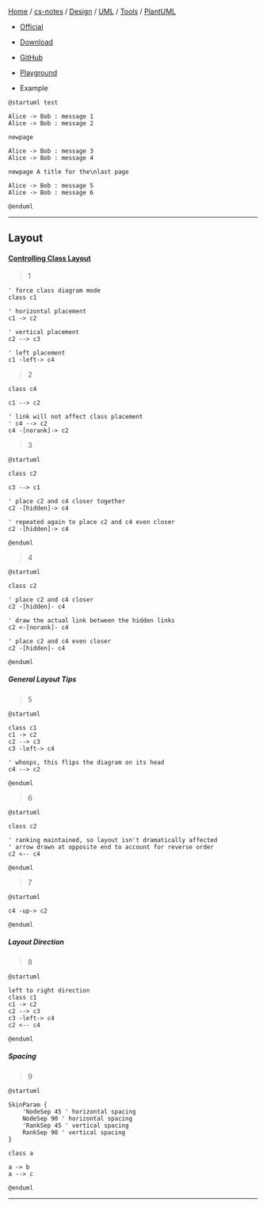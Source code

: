 [Home](https://mengxianbin.github.io) /
[cs-notes](https://mengxianbin.github.io/cs-notes/site) /
[Design](https://mengxianbin.github.io/cs-notes/site/Design) /
[UML](https://mengxianbin.github.io/cs-notes/site/Design/UML) /
[Tools](https://mengxianbin.github.io/cs-notes/site/Design/UML/Tools) /
[PlantUML](https://mengxianbin.github.io/cs-notes/site/Design/UML/Tools/PlantUML)


* [Official](https://plantuml.com/)

* [Download](https://plantuml.com/zh/download)

* [GitHub](https://github.com/plantuml/plantuml)

* [Playground](https://www.planttext.com/)

* Example

```puml
@startuml test

Alice -> Bob : message 1
Alice -> Bob : message 2

newpage

Alice -> Bob : message 3
Alice -> Bob : message 4

newpage A title for the\nlast page

Alice -> Bob : message 5
Alice -> Bob : message 6

@enduml
```

---

## Layout

#### [Controlling Class Layout](https://isgb.otago.ac.nz/infosci/mark.george/templates/blob/8e98805c117c7b2e9b9f545c47b50366bb644e5e/plantuml/class-diagram-tips.md)

> 1

```puml
' force class diagram mode
class c1
 
' horizontal placement
c1 -> c2
 
' vertical placement
c2 --> c3
 
' left placement
c1 -left-> c4
```

> 2

```puml
class c4

c1 --> c2

' link will not affect class placement
' c4 --> c2
c4 -[norank]-> c2
```

> 3

```puml
@startuml

class c2

c3 --> c1

' place c2 and c4 closer together
c2 -[hidden]-> c4 
 
' repeated again to place c2 and c4 even closer
c2 -[hidden]-> c4

@enduml
```

> 4

```puml
@startuml

class c2

' place c2 and c4 closer
c2 -[hidden]- c4
       
' draw the actual link between the hidden links
c2 <-[norank]- c4
    
' place c2 and c4 even closer
c2 -[hidden]- c4

@enduml
```

##### General Layout Tips

> 5

```puml
@startuml

class c1 
c1 -> c2
c2 --> c3
c3 -left-> c4
 
' whoops, this flips the diagram on its head
c4 --> c2

@enduml
```

> 6

```puml
@startuml

class c2

' ranking maintained, so layout isn't dramatically affected
' arrow drawn at opposite end to account for reverse order
c2 <-- c4

@enduml
```

> 7

```puml
@startuml

c4 -up-> c2

@enduml
```

##### Layout Direction

> 8

```puml
@startuml

left to right direction
class c1
c1 -> c2
c2 --> c3
c3 -left-> c4
c2 <-- c4

@enduml
```

##### Spacing

> 9

```puml
@startuml

SkinParam {
    'NodeSep 45 ' horizontal spacing
    NodeSep 90 ' horizontal spacing
    'RankSep 45 ' vertical spacing
    RankSep 90 ' vertical spacing
}

class a

a -> b
a --> c

@enduml
```

---
